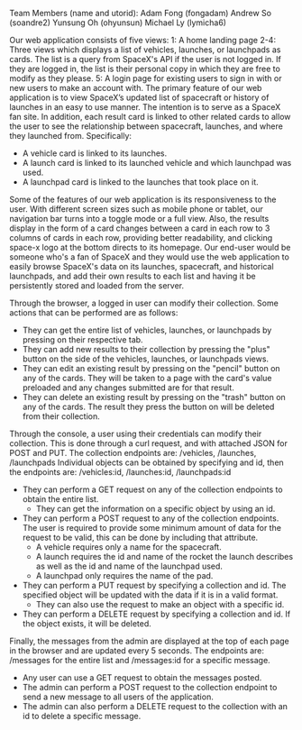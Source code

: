 Team Members (name and utorid):
Adam Fong (fongadam)
Andrew So (soandre2)
Yunsung Oh (ohyunsun)
Michael Ly (lymicha6)

Our web application consists of five views: 
 1: A home landing page
 2-4: Three views which displays a list of vehicles, launches, or launchpads as cards. The list is a query from SpaceX's API if the user is not logged in. If they are logged in, the list is their personal copy in which they are free to modify as they please.
 5: A login page for existing users to sign in with or new users to make an account with.
The primary feature of our web application is to view SpaceX’s updated list of spacecraft or history of launches in an easy to use manner. The intention is to serve as a SpaceX fan site.
In addition, each result card is linked to other related cards to allow the user to see the relationship between spacecraft, launches, and where they launched from.
Specifically: 
 * A vehicle card is linked to its launches. 
 * A launch card is linked to its launched vehicle and which launchpad was used. 
 * A launchpad card is linked to the launches that took place on it.

Some of the features of our web application is its responsiveness to the user. With different screen sizes such as mobile phone or tablet, our navigation bar turns into a toggle mode or a full view. Also, the results display in the form of a card changes between a card in each row to 3 columns of cards in each row, providing better readability, and clicking space-x logo at the bottom directs to its homepage.
Our end-user would be someone who's a fan of SpaceX and they would use the web application to easily browse SpaceX's data on its launches, spacecraft, and historical launchpads, and add their own results to each list and having it be persistently stored and loaded from the server.

Through the browser, a logged in user can modify their collection. Some actions that can be performed are as follows:
 * They can get the entire list of vehicles, launches, or launchpads by pressing on their respective tab.
 * They can add new results to their collection by pressing the "plus" button on the side of the vehicles, launches, or launchpads views.
 * They can edit an existing result by pressing on the "pencil" button on any of the cards. They will be taken to a page with the card's value preloaded and any changes submitted are for that result.
 * They can delete an existing result by pressing on the "trash" button on any of the cards. The result they press the button on will be deleted from their collection.
 
Through the console, a user using their credentials can modify their collection. This is done through a curl request, and with attached JSON for POST and PUT.
The collection endpoints are: /vehicles, /launches, /launchpads
Individual objects can be obtained by specifying and id, then the endpoints are: /vehicles:id, /launches:id, /launchpads:id
 * They can perform a GET request on any of the collection endpoints to obtain the entire list.
	* They can get the information on a specific object by using an id.
 * They can perform a POST request to any of the collection endpoints. The user is required to provide some minimum amount of data for the request to be valid, this can be done by including that attribute.
	* A vehicle requires only a name for the spacecraft.
	* A launch requires the id and name of the rocket the launch describes as well as the id and name of the launchpad used.
	* A launchpad only requires the name of the pad.
 * They can perform a PUT request by specifying a collection and id. The specified object will be updated with the data if it is in a valid format.
    * They can also use the request to make an object with a specific id.
 * They can perform a DELETE request by specifying a collection and id. If the object exists, it will be deleted.
 
Finally, the messages from the admin are displayed at the top of each page in the browser and are updated every 5 seconds. 
The endpoints are: /messages for the entire list and /messages:id for a specific message.
 * Any user can use a GET request to obtain the messages posted.
 * The admin can perform a POST request to the collection endpoint to send a new message to all users of the application.
 * The admin can also perform a DELETE request to the collection with an id to delete a specific message.


